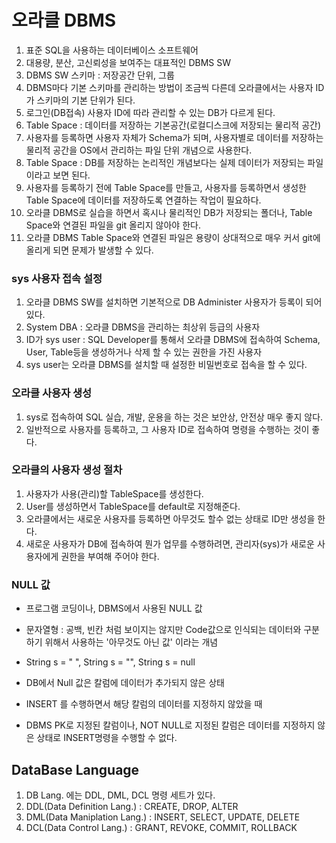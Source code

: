 # 오라클 DBMS
1. 표준 SQL을 사용하는 데이터베이스 소프트웨어
2. 대용량, 분산, 고신뢰성을 보여주는 대표적인 DBMS SW
3. DBMS SW 스키마 : 저장공간 단위, 그룹
4. DBMS마다 기본 스키마를 관리하는 방법이 조금씩 다른데 오라클에서는 사용자 ID가 스키마의 기본 단위가 된다.
5. 로그인(DB접속) 사용자 ID에 따라 관리할 수 있는 DB가 다르게 된다.
6. Table Space : 데이터를 저장하는 기본공간(로컬디스크에 저장되는 물리적 공간)
7. 사용자를 등록하면 사용자 자체가 Schema가 되며, 사용자별로 데이터를 저장하는 물리적 공간을 OS에서 관리하는 파일 단위 개념으로 사용한다.
8. Table Space : DB를 저장하는 논리적인 개념보다는 실제 데이터가 저장되는 파일이라고 보면 된다.
9. 사용자를 등록하기 전에 Table Space를 만들고, 사용자를 등록하면서 생성한 Table Space에 데이터를 저장하도록 연결하는 작업이 필요하다.
10. 오라클 DBMS로 실습을 하면서 혹시나 물리적인 DB가 저장되는 폴더나, Table Space와 연결된 파일을 git 올리지 않아야 한다.
11. 오라클 DBMS Table Space와 연결된 파일은 용량이 상대적으로 매우 커서 git에 올리게 되면 문제가 발생할 수 있다.

### sys 사용자 접속 설정
1. 오라클 DBMS SW를 설치하면 기본적으로 DB Administer 사용자가 등록이 되어 있다.
2. System DBA : 오라클 DBMS을 관리하는 최상위 등급의 사용자
3. ID가 sys user : SQL Developer를 통해서 오라클 DBMS에 접속하여 Schema, User, Table등을 생성하거나 삭제 할 수 있는 권한을 가진 사용자
4. sys user는 오라클 DBMS를 설치할 때 설정한 비밀번호로 접속을 할 수 있다.

### 오라클 사용자 생성
1. sys로 접속하여 SQL 실습, 개발, 운용을 하는 것은 보안상, 안전상 매우 좋지 않다.
2. 일반적으로 사용자를 등록하고, 그 사용자 ID로 접속하여 명령을 수행하는 것이 좋다.

### 오라클의 사용자 생성 절차
1. 사용자가 사용(관리)할 TableSpace를 생성한다.
2. User를 생성하면서 TableSpace를 default로 지정해준다.
3. 오라클에서는 새로운 사용자를 등록하면 아무것도 할수 없는 상태로 ID만 생성을 한다.
4. 새로운 사용자가 DB에 접속하여 뭔가 업무를 수행하려면, 관리자(sys)가 새로운 사용자에게 권한을 부여해 주어야 한다.


### NULL 값
* 프로그램 코딩이나, DBMS에서 사용된 NULL 값
* 문자열형 : 공백, 빈칸 처럼 보이지는 않지만 Code값으로 인식되는 데이터와 구분하기 위해서 사용하는 '아무것도 아닌 값' 이라는 개념
* String s = " ", String s = "", String s = null
* DB에서 Null 값은 칼럼에 데이터가 추가되지 않은 상태 
* INSERT 를 수행하면서 해당 칼럼의 데이터를 지정하지 않았을 때

* DBMS PK로 지정된 칼럼이나, NOT NULL로 지정된 칼럼은 데이터를 지정하지 않은 상태로 INSERT명령을 수행할 수 없다.

## DataBase Language
1. DB Lang. 에는 DDL, DML, DCL 명령 세트가 있다.
2. DDL(Data Definition Lang.) : CREATE, DROP, ALTER
3. DML(Data Maniplation Lang.) : INSERT, SELECT, UPDATE, DELETE
4. DCL(Data Control Lang.) : GRANT, REVOKE, COMMIT, ROLLBACK
